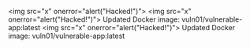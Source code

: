 
<img src="x" onerror="alert("Hacked!")">
<img src="x" onerror="alert("Hacked!")">
Updated Docker image: vuln01/vulnerable-app:latest
<img src="x" onerror="alert("Hacked!")">
Updated Docker image: vuln01/vulnerable-app:latest
